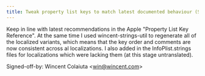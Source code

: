 ```yaml
---
title: Tweak property list keys to match latest documented behaviour (Synergy, 2b03b13)
---
```


Keep in line with latest recommendations in the Apple "Property List Key Reference". At the same time I used wincent-strings-util to regenerate all of the localized variants, which means that the key order and comments are now consistent across al localizations. I also added in the InfoPlist.strings files for localizations which were lacking them (at this stage untranslated).

Signed-off-by: Wincent Colaiuta &lt;win@wincent.com&gt;
